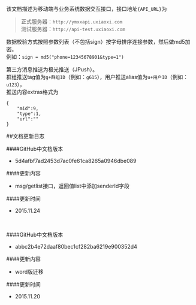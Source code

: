 ﻿该文档描述为移动端与业务系统数据交互接口，接口地址`{API_URL}`为  
>正式服务器：`http://ymxxapi.uxiaoxi.com`  
>测试服务器：`http://api-test.uxiaoxi.com`
  
数据校验方式按照参数列表（不包括sign）按字母排序连接参数，然后做md5加密。  
例如：`sign = md5("phone=12345678901&type=1")`  

第三方消息推送为极光推送（JPush）。  
群组推送tag值为`g+群组ID`（例如：`g615`），用户推送alias值为`u+用户ID`（例如：`u123`），  
推送内容extras格式为  
```
{  
	"mid":9,  
	"type":1,  
	"url":""  
}
```

##文档更新日志

####GitHub中文档版本
- 5d4afbf7ad2453d7ac0fe61ca8265a0946dbe089

####更新内容
- msg/getlist接口，返回值list中添加senderId字段

####更新时间
- 2015.11.24

<br>

####GitHub中文档版本
- abbc2b4e72daaf80bec1cf282ba6219e900352d4

####更新内容
- word版迁移

####更新时间
- 2015.11.20